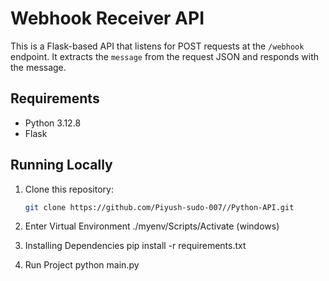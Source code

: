 # Webhook Receiver API

This is a Flask-based API that listens for POST requests at the `/webhook` endpoint. It extracts the `message` from the request JSON and responds with the message.

## Requirements
- Python 3.12.8
- Flask

## Running Locally

1. Clone this repository:
   ```bash
   git clone https://github.com/Piyush-sudo-007//Python-API.git
   
2. Enter Virtual Environment
  ./myenv/Scripts/Activate (windows)
   
4. Installing Dependencies
   pip install -r requirements.txt
   
6. Run Project
   python main.py
